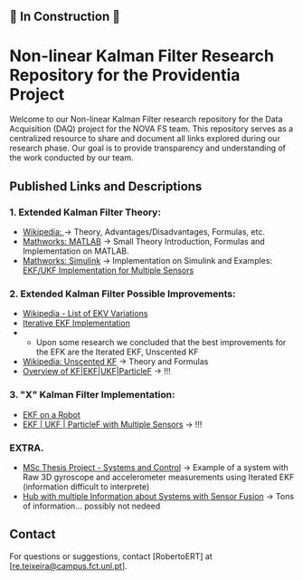 ## 🚧 In Construction 🚧

# Non-linear Kalman Filter Research Repository for the Providentia Project

Welcome to our Non-linear Kalman Filter research repository for the Data Acquisition (DAQ) project for the NOVA FS team. 
This repository serves as a centralized resource to share and document all links explored during our research phase. 
Our goal is to provide transparency and understanding of the work conducted by our team.

## Published Links and Descriptions

### 1. Extended Kalman Filter Theory: 
- [Wikipedia: ](https://en.wikipedia.org/wiki/Extended_Kalman_filter) -> Theory, Advantages/Disadvantages, Formulas, etc.
- [Mathworks: MATLAB](https://www.mathworks.com/help/driving/ug/extended-kalman-filters.html) -> Small Theory Introduction, Formulas and Implementation on MATLAB.
- [Mathworks: Simulink](https://www.mathworks.com/help/control/ref/ekf_block.html) -> Implementation on Simulink and Examples: [EKF/UKF Implementation for Multiple Sensors](https://www.mathworks.com/help/control/ug/multirate-nonlinear-state-estimation-in-simulink.html)

### 2. Extended Kalman Filter Possible Improvements:
- [Wikipedia - List of EKV Variations](https://en.wikipedia.org/wiki/Extended_Kalman_filter#Modifications)
- [Iterative EKF Implementation](https://www.mathworks.com/matlabcentral/fileexchange/42156-object-tracking-with-an-iterative-extended-kalman-filter-iekf)
- - Upon some research we concluded that the best improvements for the EFK are the Iterated EKF, Unscented KF
- [Wikipedia: Unscented KF](https://en.wikipedia.org/wiki/Kalman_filter#Unscented_Kalman_filter) -> Theory and Formulas
- [Overview of KF|EKF|UKF|ParticleF](https://github.com/jameseoconnor/localisation-and-tracking-algorithms) -> !!!

### 3. "X" Kalman Filter Implementation:
- [EKF on a Robot](https://ieeexplore.ieee.org/document/9039855)
- [EKF | UKF | ParticleF with Multiple Sensors](https://www.mathworks.com/help/control/ug/multirate-nonlinear-state-estimation-in-simulink.html#d126e61850) -> !!!

### EXTRA. 
- [MSc Thesis Project - Systems and Control](https://github.com/DaandeKanter/IEKF-OS_Algorithm/tree/main) -> Example of a system with Raw 3D gyroscope and accelerometer measurements using Iterated EKF (information difficult to interprete)
- [Hub with multiple Information about Systems with Sensor Fusion](https://www.mathworks.com/help/driving/tracking-and-sensor-fusion.html) -> Tons of information... possibly not nedeed

## Contact

For questions or suggestions, contact [RobertoERT] at [re.teixeira@campus.fct.unl.pt].
